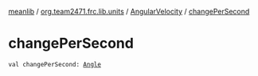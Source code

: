 [meanlib](../../index.md) / [org.team2471.frc.lib.units](../index.md) / [AngularVelocity](index.md) / [changePerSecond](./change-per-second.md)

# changePerSecond

`val changePerSecond: `[`Angle`](../-angle/index.md)
